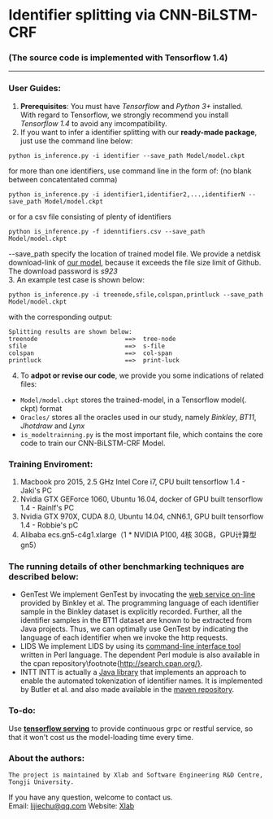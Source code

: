# Identifier splitting via CNN-BiLSTM-CRF 
### (The source code is implemented with Tensorflow 1.4)
---
### User Guides:
1. **Prerequisites**: You must have *Tensorflow* and *Python 3+* installed.
<br/> With regard to Tensorflow, we strongly recommend you install *Tensorflow 1.4* to avoid any imcompatibility.
2. If you want to infer a identifier splitting with our **ready-made package**, just use the command line below:
```
python is_inference.py -i identifier --save_path Model/model.ckpt
```
for more than one identifiers, use command line in the form of: (no blank between concatentated comma)
```
python is_inference.py -i identifier1,identifier2,...,identifierN --save_path Model/model.ckpt
```
or for a csv file consisting of plenty of identifiers
```
python is_inference.py -f idenntifiers.csv --save_path Model/model.ckpt
```
--save_path specify the location of trained model file. We provide a netdisk download-link of [our model](https://pan.baidu.com/s/1p8UvdL2MPq9sDwY3oH2eWg), because it exceeds the file size limit of Github. The download password is *s923* <br/>
3. An example test case is shown below:
```
python is_inference.py -i treenode,sfile,colspan,printluck --save_path Model/model.ckpt
```
with the corresponding output:
```
Splitting results are shown below:
treenode                        ==>  tree-node                      
sfile                           ==>  s-file                         
colspan                         ==>  col-span                       
printluck                       ==>  print-luck    
```
4. To **adpot or revise our code**, we provide you some indications of related files:
* ```Model/model.ckpt``` stores the trained-model, in a Tensorflow model(. ckpt) format
* ```Oracles/``` stores all the oracles used in our study, namely *Binkley*, *BT11*, *Jhotdraw* and *Lynx*
* ```is_modeltrainning.py``` is the most important file, which contains the core code to train our CNN-BiLSTM-CRF Model.

### Training Enviroment:
1. Macbook pro 2015, 2.5 GHz Intel Core i7, CPU built tensorflow 1.4 - Jaki's PC
2. Nvidia GTX GEForce 1060, Ubuntu 16.04, docker of GPU built tensorflow 1.4 - Rainlf's PC
3. Nvidia GTX 970X, CUDA 8.0, Ubuntu 14.04, cNN6.1, GPU built tensorflow 1.4 - Robbie's pC
4. Alibaba ecs.gn5-c4g1.xlarge（1 * NVIDIA P100, 4核 30GB，GPU计算型 gn5）	

### The running details of other benchmarking techniques are described below:
* GenTest
	We implement GenTest by invocating the [web service on-line](http://splitit.cs.loyola.edu/web-service.html) provided by Binkley et al. The programming language of each identifier sample in the Binkley dataset is explicitly recorded. Further, all the identifier samples in the BT11 dataset are known to be extracted from Java projects. Thus, we can optimally use GenTest by indicating the language of each identifier when we invoke the http requests. 
* LIDS
	We implement LIDS by using its [command-line interface tool](https://github.com/nunorc/Lingua-IdSplitter) written in Perl language. The dependent Perl module is also available in the cpan repository\footnote{http://search.cpan.org/}.
* INTT
	INTT is actually a [Java library](http://oro.open.ac.uk/28352/) that implements an approach to enable the automated tokenization of identifier names. It is implemented by Butler et al. and also made available in the [maven repository](http://mvnrepository.com/artifact/uk.org.facetus/intt).


### To-do:
Use [**tensorflow serving**](https://www.tensorflow.org/serving/serving_basic) to provide continuous grpc or restful service, so that it won't cost us the model-loading time every time.

### About the authors:
```
The project is maintained by Xlab and Software Engineering R&D Centre, Tongji University.
```
If you have any question, welcome to contact us. <br/>
Email: lijiechu@qq.com 
Website: [Xlab](www.x-lab.ac)
